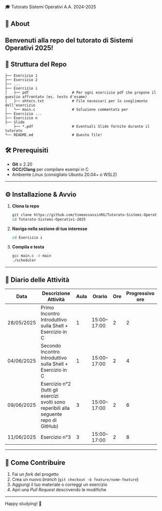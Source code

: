 🎓 Tutorato Sistemi Operativi A.A. 2024-2025

## 🚀 About
Benvenuti alla repo del tutorato di **Sistemi Operativi 2025**!
---

## 📂 Struttura del Repo

```
├── Esercizio 1
├── Esercizio 2
├── ...
├── Esercizio i
│   ├── pdf                    # Per ogni esercizio pdf che propone il questio affrontato (es. testo d'esame)
│   ├── ohters.txt             # File necessari per lo svoglimento dell'esercizio 
│   └── main.c                 # Soluzione commentata per
├── Esercizio ...
├── Esercizio n
├── Slide
    ├── *.pdf                  # Eventuali Slide fornite durante il tutorato
└── README.md                  # Questo file!
````

## 🛠️ Prerequisiti

- **Git** ≥ 2.20  
- **GCC/Clang** per compilare esempi in C  
- Ambiente Linux (consigliato Ubuntu 20.04+ o WSL2)  

---

## ⚙️ Installazione & Avvio

1. **Clona la repo**  
   ```bash
   git clone https://github.com/timeassassinRG/Tutorato-Sistemi-Operativi-2025.git
   cd Tutorato-Sistemi-Operativi-2025
   ````

2. **Naviga nella sezione di tuo interesse**

   ```bash
   cd Esercizio i
   ```

3. **Compila e testa**

   ```bash
   gcc main.c -o main
   ./scheduler
   ```

---

## 📝 Diario delle Attività

| Data       | Descrizione Attività                                                                   | Aula | Orario      | Ore | Progressivo ore |
| ---------- | -------------------------------------------------------------------------------------- | ---- | ----------- | --- | --------------- |
| 28/05/2025 | Primo Incontro Introduttivo sulla Shell + Esercizio in C                               | 1    | 15:00–17:00 | 2   | 2               |
| 04/06/2025 | Secondo Incontro Introduttivo sulla Shell + Esercizio in C                             | 1    | 15:00–17:00 | 2   | 4               |
| 09/06/2025 | Esercizio n°2 (tutti gli esercizi svolti sono reperibili alla seguente repo di GitHub) | 3    | 15:00–17:00 | 2   | 6               |
| 11/06/2025 | Esercizio n°3                                                                          | 3    | 15:00–17:00 | 2   | 8               |

---

## 🎯 Come Contribuire

1. Fai un *fork* del progetto
2. Crea un nuovo *branch* (`git checkout -b feature/nome-feature`)
3. Aggiungi il tuo materiale o correggi un esercizio
4. Apri una *Pull Request* descrivendo le modifiche

---

Happy studying! 🚀

```
